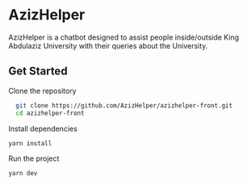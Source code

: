 
# AzizHelper

AzizHelper is a chatbot designed to assist people inside/outside King Abdulaziz University with their queries about the University.


## Get Started

Clone the repository

```bash
  git clone https://github.com/AzizHelper/azizhelper-front.git
  cd azizhelper-front
```

Install dependencies

```bash
yarn install
```

Run the project

```bash
yarn dev
```
    